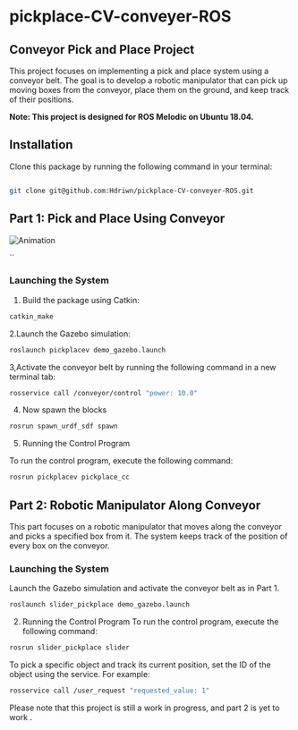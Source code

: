 # pickplace-CV-conveyer-ROS
## Conveyor Pick and Place Project

This project focuses on implementing a pick and place system using a conveyor belt. The goal is to develop a robotic manipulator that can pick up moving boxes from the conveyor, place them on the ground, and keep track of their positions.

**Note: This project is designed for ROS Melodic on Ubuntu 18.04.**

## Installation

Clone this package by running the following command in your terminal:

```bash

git clone git@github.com:Hdriwn/pickplace-CV-conveyer-ROS.git
```

## Part 1: Pick and Place Using Conveyor
![Animation](./pickplacev/demonstration/file.gif)

``

### Launching the System

1. Build the package using Catkin:
```bash
catkin_make
```
2.Launch the Gazebo simulation:
```bash
roslaunch pickplacev demo_gazebo.launch
```
3,Activate the conveyor belt by running the following command in a new terminal tab:
```bash
rosservice call /conveyor/control "power: 10.0"
```
4. Now spawn the blocks
```bash
rosrun spawn_urdf_sdf spawn
```
5. Running the Control Program

To run the control program, execute the following command:
```bash
rosrun pickplacev pickplace_cc
```
## Part 2: Robotic Manipulator Along Conveyor 
This part focuses on a robotic manipulator that moves along the conveyor and picks a specified box from it. The system keeps track of the position of every box on the conveyor.
### Launching the System
Launch the Gazebo simulation and activate the conveyor belt as in Part 1.
```bash
roslaunch slider_pickplace demo_gazebo.launch
```
2. Running the Control Program
To run the control program, execute the following command:
```bash
rosrun slider_pickplace slider
```
To pick a specific object and track its current position, set the ID of the object using the service. For example:
```bash
rosservice call /user_request "requested_value: 1"
```
Please note that this project is still a work in progress, and part 2 is yet to work .

